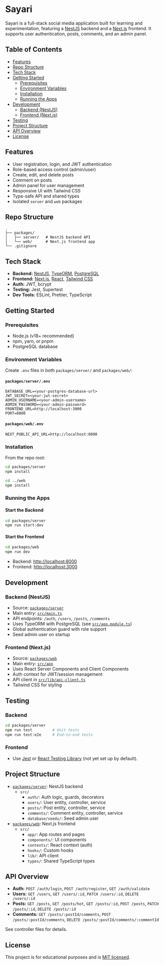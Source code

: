 # Sayari

Sayari is a full-stack social media application built for learning and experimentation, featuring a [NestJS](https://nestjs.com/) backend and a [Next.js](https://nextjs.org/) frontend. It supports user authentication, posts, comments, and an admin panel.

## Table of Contents

- [Features](#features)
- [Repo Structure](#repo-structure)
- [Tech Stack](#tech-stack)
- [Getting Started](#getting-started)
  - [Prerequisites](#prerequisites)
  - [Environment Variables](#environment-variables)
  - [Installation](#installation)
  - [Running the Apps](#running-the-apps)
- [Development](#development)
  - [Backend (NestJS)](#backend-nestjs)
  - [Frontend (Next.js)](#frontend-nextjs)
- [Testing](#testing)
- [Project Structure](#project-structure)
- [API Overview](#api-overview)
- [License](#license)

## Features

- User registration, login, and JWT authentication
- Role-based access control (admin/user)
- Create, edit, and delete posts
- Comment on posts
- Admin panel for user management
- Responsive UI with Tailwind CSS
- Type-safe API and shared types
- Isolated `server` and `web` packages

## Repo Structure

```
.
├── packages/
│   ├── server/   # NestJS backend API
│   └── web/      # Next.js frontend app
└── .gitignore
```

## Tech Stack

- **Backend:** [NestJS](https://nestjs.com/), [TypeORM](https://typeorm.io/), [PostgreSQL](https://www.postgresql.org/)
- **Frontend:** [Next.js](https://nextjs.org/), [React](https://react.dev/), [Tailwind CSS](https://tailwindcss.com/)
- **Auth:** JWT, bcrypt
- **Testing:** Jest, Supertest
- **Dev Tools:** ESLint, Prettier, TypeScript

## Getting Started

### Prerequisites

- Node.js (v18+ recommended)
- npm, yarn, or pnpm
- PostgreSQL database

### Environment Variables

Create `.env` files in both `packages/server/` and `packages/web/`:

#### `packages/server/.env`

```
DATABASE_URL=<your-postgres-database-url>
JWT_SECRET=<your-jwt-secret>
ADMIN_USERNAME=<your-admin-username>
ADMIN_PASSWORD=<your-admin-password>
FRONTEND_URL=http://localhost:3000
PORT=8000
```

#### `packages/web/.env`

```
NEXT_PUBLIC_API_URL=http://localhost:8000
```

### Installation

From the repo root:

```sh
cd packages/server
npm install

cd ../web
npm install
```

### Running the Apps

#### Start the Backend

```sh
cd packages/server
npm run start:dev
```

#### Start the Frontend

```sh
cd packages/web
npm run dev
```

- Backend: [http://localhost:8000](http://localhost:8000)
- Frontend: [http://localhost:3000](http://localhost:3000)

## Development

### Backend (NestJS)

- Source: [`packages/server`](packages/server)
- Main entry: [`src/main.ts`](packages/server/src/main.ts)
- API endpoints: `/auth`, `/users`, `/posts`, `/comments`
- Uses TypeORM with PostgreSQL (see [`src/app.module.ts`](packages/server/src/app.module.ts))
- Global authentication guard with role support
- Seed admin user on startup

### Frontend (Next.js)

- Source: [`packages/web`](packages/web)
- Main entry: [`src/app`](packages/web/src/app)
- Uses React Server Components and Client Components
- Auth context for JWT/session management
- API client in [`src/lib/api-client.ts`](packages/web/src/lib/api-client.ts)
- Tailwind CSS for styling

## Testing

### Backend

```sh
cd packages/server
npm run test         # Unit tests
npm run test:e2e     # End-to-end tests
```

### Frontend

- Use [Jest](https://jestjs.io/) or [React Testing Library](https://testing-library.com/) (not yet set up by default).

## Project Structure

- [`packages/server`](packages/server): NestJS backend
  - `src/`
    - `auth/`: Auth logic, guards, decorators
    - `users/`: User entity, controller, service
    - `posts/`: Post entity, controller, service
    - `comments/`: Comment entity, controller, service
    - `database/seeds/`: Seed admin user
- [`packages/web`](packages/web): Next.js frontend
  - `src/`
    - `app/`: App routes and pages
    - `components/`: UI components
    - `contexts/`: React context (auth)
    - `hooks/`: Custom hooks
    - `lib/`: API client
    - `types/`: Shared TypeScript types

## API Overview

- **Auth:** `POST /auth/login`, `POST /auth/register`, `GET /auth/validate`
- **Users:** `GET /users`, `GET /users/:id`, `PATCH /users/:id`, `DELETE /users/:id`
- **Posts:** `GET /posts`, `GET /posts/hot`, `GET /posts/:id`, `POST /posts`, `PATCH /posts/:id`, `DELETE /posts/:id`
- **Comments:** `GET /posts/:postId/comments`, `POST /posts/:postId/comments`, `DELETE /posts/:postId/comments/:commentId`

See controller files for details.

## License

This project is for educational purposes and is [MIT licensed](LICENSE).
